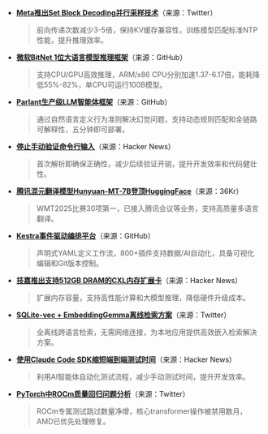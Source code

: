 - **[Meta推出Set Block Decoding并行采样技术](https://twitter.com/arankomatsuzaki/status/1963817987506643350)**（来源：Twitter）  
  > 前向传递次数减少3-5倍，保持KV缓存兼容性，训练模型匹配标准NTP性能，提升推理效率。

- **[微软BitNet 1位大语言模型推理框架](https://github.com/microsoft/BitNet)**（来源：GitHub）  
  > 支持CPU/GPU高效推理，ARM/x86 CPU分别加速1.37-6.17倍，能耗降低55%-82%，单CPU可运行100B模型。

- **[Parlant生产级LLM智能体框架](https://github.com/emcie-co/parlant)**（来源：GitHub）  
  > 通过自然语言定义行为准则解决幻觉问题，支持动态规则匹配和全链路可解释性，五分钟即可部署。

- **[停止手动验证命令行输入](https://news.ycombinator.com/item?id=45151622)**（来源：Hacker News）  
  > 首次解析即确保正确性，减少后续验证开销，提升开发效率和代码健壮性。

- **[腾讯混元翻译模型Hunyuan-MT-7B登顶HuggingFace](https://36kr.com/newsflashes/3454964321818248)**（来源：36Kr）  
  > WMT2025比赛30项第一，已接入腾讯会议等业务，支持高质量多语言翻译。

- **[Kestra事件驱动编排平台](https://github.com/kestra-io/kestra)**（来源：GitHub）  
  > 声明式YAML定义工作流，800+插件支持数据/AI自动化，具备可视化编辑和Git版本控制。

- **[技嘉推出支持512GB DRAM的CXL内存扩展卡](https://news.ycombinator.com/item?id=45151598)**（来源：Hacker News）  
  > 扩展内存容量，支持高性能计算和大模型推理，降低硬件升级成本。

- **[SQLite-vec + EmbeddingGemma离线检索方案](https://twitter.com/_philschmid/status/1963952204970078579)**（来源：Twitter）  
  > 全离线跨语言检索，无需网络连接，为本地应用提供高效嵌入检索解决方案。

- **[使用Claude Code SDK缩短端到端测试时间](https://news.ycombinator.com/item?id=45151447)**（来源：Hacker News）  
  > 利用AI智能体自动化测试流程，减少手动测试时间，提升开发效率。

- **[PyTorch中ROCm质量回归问题分析](https://twitter.com/SemiAnalysis_/status/1963708743218339907)**（来源：Twitter）  
  > ROCm专属测试跳过数量净增，核心transformer操作被禁用数月，AMD已优先处理修复。